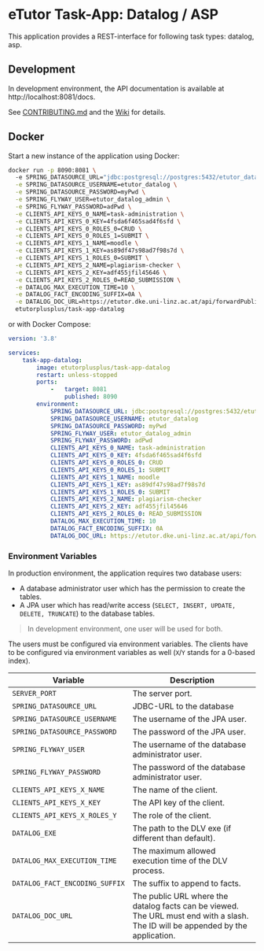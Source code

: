 # eTutor Task-App: Datalog / ASP

This application provides a REST-interface for following task types: datalog, asp.

## Development

In development environment, the API documentation is available at http://localhost:8081/docs.

See [CONTRIBUTING.md](CONTRIBUTING.md) and the [Wiki](https://github.com/eTutor-plus-plus/task-app-datalog/wiki) for details.

## Docker

Start a new instance of the application using Docker:

```bash
docker run -p 8090:8081 \ 
  -e SPRING_DATASOURCE_URL="jdbc:postgresql://postgres:5432/etutor_datalog" \
  -e SPRING_DATASOURCE_USERNAME=etutor_datalog \
  -e SPRING_DATASOURCE_PASSWORD=myPwd \
  -e SPRING_FLYWAY_USER=etutor_datalog_admin \
  -e SPRING_FLYWAY_PASSWORD=adPwd \
  -e CLIENTS_API_KEYS_0_NAME=task-administration \
  -e CLIENTS_API_KEYS_0_KEY=4fsda6f465sad4f6sfd \
  -e CLIENTS_API_KEYS_0_ROLES_0=CRUD \
  -e CLIENTS_API_KEYS_0_ROLES_1=SUBMIT \
  -e CLIENTS_API_KEYS_1_NAME=moodle \
  -e CLIENTS_API_KEYS_1_KEY=as89df47s98ad7f98s7d \
  -e CLIENTS_API_KEYS_1_ROLES_0=SUBMIT \
  -e CLIENTS_API_KEYS_2_NAME=plagiarism-checker \
  -e CLIENTS_API_KEYS_2_KEY=adf455jfil45646 \
  -e CLIENTS_API_KEYS_2_ROLES_0=READ_SUBMISSION \
  -e DATALOG_MAX_EXECUTION_TIME=10 \
  -e DATALOG_FACT_ENCODING_SUFFIX=0A \
  -e DATALOG_DOC_URL=https://etutor.dke.uni-linz.ac.at/api/forwardPublic/datalog/dlg/
  etutorplusplus/task-app-datalog
```

or with Docker Compose:

```yaml
version: '3.8'

services:
    task-app-datalog:
        image: etutorplusplus/task-app-datalog
        restart: unless-stopped
        ports:
            -   target: 8081
                published: 8090
        environment:
            SPRING_DATASOURCE_URL: jdbc:postgresql://postgres:5432/etutor_datalog
            SPRING_DATASOURCE_USERNAME: etutor_datalog
            SPRING_DATASOURCE_PASSWORD: myPwd
            SPRING_FLYWAY_USER: etutor_datalog_admin
            SPRING_FLYWAY_PASSWORD: adPwd
            CLIENTS_API_KEYS_0_NAME: task-administration
            CLIENTS_API_KEYS_0_KEY: 4fsda6f465sad4f6sfd
            CLIENTS_API_KEYS_0_ROLES_0: CRUD
            CLIENTS_API_KEYS_0_ROLES_1: SUBMIT
            CLIENTS_API_KEYS_1_NAME: moodle
            CLIENTS_API_KEYS_1_KEY: as89df47s98ad7f98s7d
            CLIENTS_API_KEYS_1_ROLES_0: SUBMIT
            CLIENTS_API_KEYS_2_NAME: plagiarism-checker
            CLIENTS_API_KEYS_2_KEY: adf455jfil45646
            CLIENTS_API_KEYS_2_ROLES_0: READ_SUBMISSION
            DATALOG_MAX_EXECUTION_TIME: 10
            DATALOG_FACT_ENCODING_SUFFIX: 0A
            DATALOG_DOC_URL: https://etutor.dke.uni-linz.ac.at/api/forwardPublic/datalog/dlg/
```

### Environment Variables

In production environment, the application requires two database users:

* A database administrator user which has the permission to create the tables.
* A JPA user which has read/write access (`SELECT, INSERT, UPDATE, DELETE, TRUNCATE`) to the database tables.

> In development environment, one user will be used for both.

The users must be configured via environment variables. The clients have to be configured via environment variables as well (`X`/`Y` stands for a 0-based index).

| Variable                       | Description                                                                                                                      |
|--------------------------------|----------------------------------------------------------------------------------------------------------------------------------|
| `SERVER_PORT`                  | The server port.                                                                                                                 |
| `SPRING_DATASOURCE_URL`        | JDBC-URL to the database                                                                                                         |
| `SPRING_DATASOURCE_USERNAME`   | The username of the JPA user.                                                                                                    |
| `SPRING_DATASOURCE_PASSWORD`   | The password of the JPA user.                                                                                                    |
| `SPRING_FLYWAY_USER`           | The username of the database administrator user.                                                                                 |
| `SPRING_FLYWAY_PASSWORD`       | The password of the database administrator user.                                                                                 |
| `CLIENTS_API_KEYS_X_NAME`      | The name of the client.                                                                                                          |
| `CLIENTS_API_KEYS_X_KEY`       | The API key of the client.                                                                                                       |
| `CLIENTS_API_KEYS_X_ROLES_Y`   | The role of the client.                                                                                                          |
| `DATALOG_EXE`                  | The path to the DLV exe (if different than default).                                                                             |
| `DATALOG_MAX_EXECUTION_TIME`   | The maximum allowed execution time of the DLV process.                                                                           |
| `DATALOG_FACT_ENCODING_SUFFIX` | The suffix to append to facts.                                                                                                   |
| `DATALOG_DOC_URL`              | The public URL where the datalog facts can be viewed. The URL must end with a slash. The ID will be appended by the application. |
